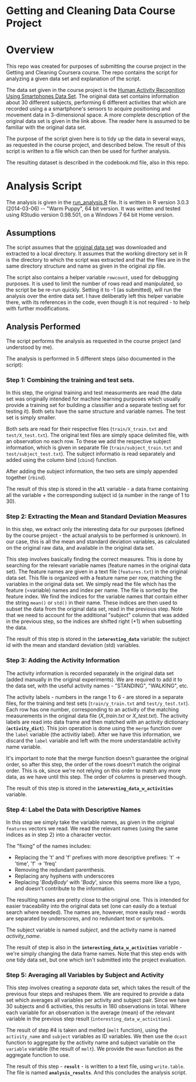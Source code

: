 Getting and Cleaning Data Course Project
=============================

# Overview

This repo was created for purposes of submitting the course project in the Getting and Cleaning Coursera course.
The repo contains the script for analyzing a given data set and explanation of the script.

The data set given in the course project is the [Human Activity Recognition Using Smartphones Data Set](http://archive.ics.uci.edu/ml/datasets/Human+Activity+Recognition+Using+Smartphones).
The original data set contains information about 30 different subjects, performing 6 different activities that which are recorded using a a smartphone's sensors to acquire positioning and movement data in 3-dimensional space.
A more complete description of the original data set is given in the link above. The reader here is assumed to be familiar with the original data set.

The purpose of the script given here is to tidy up the data in several ways, as requested in the course project, and described below.
The result of this script is written to a file which can then be used for further analysis.

The resulting dataset is described in the codebook.md file, also in this repo.

# Analysis Script

The analysis is given in the [run_analysis.R](https://github.com/slior/CourseraExtractingDataProject/blob/master/run_analysis.r) file.
It is written in R version 3.0.3 (2014-03-06) -- "Warm Puppy", 64 bit version.
It was written and tested using RStudio version 0.98.501, on a Windows 7 64 bit Home version.

## Assumptions
The script assumes that the [original data set](https://d396qusza40orc.cloudfront.net/getdata%2Fprojectfiles%2FUCI%20HAR%20Dataset.zip) was downloaded and extracted to a local directory.
It assumes that the working directory set in R is the directory to which the script was extracted and that the files are in the same directory structure and name as given in the original zip file.

The script also contains a helper variable `rowcount`, used for debugging purposes. It is used to limit the number of rows read and manipulated, so the script be be re-run quickly.
Setting it to -1 (as submitted), will run the analysis over the entire data set.
I have deliberatly left this helper variable there, with its references in the code, even though it is not required - to help with further modifications.

## Analysis Performed
The script performs the analysis as requested in the course project (and understood by me).

The analysis is performed in 5 different steps (also documented in the script):
### Step 1: Combining the training and test sets.
In this step, the original training and test measurments are read (the data set was originally intended for machine learning purposes which usually provide a training set for building a classifier and a separate testing set for testing it).
Both sets have the same structure and variable names. The test set is simply smaller.

Both sets are read for their respective files (`train/X_train.txt` and `test/X_test.txt`).
The original text files are simply space delimited file, with an observation no each row.
To these we add the respective subject information, which is given in separate file (`train/subject_train.txt` and `test/subject_test.txt`).
The subject informatio is read separately and added using the column bind (`cbind`) function.

After adding the subject information, the two sets are simply appended together (`rbind`).

The result of this step is stored in the **`all`** variable - a data frame containing all the variable + the corresponding subject id (a number in the range of 1 to 30).

### Step 2: Extracting the Mean and Standard Deviation Measures
In this step, we extract only the interesting data for our purposes (defined by the course project - the actual analysis to be performed is unknown).
In our case, this is all the mean and standard deviation variables, as calculated on the original raw data, and available in the original data set.

This step involves basically finding the correct measures. This is done by searching for the relevant variable names (feature names in the original data set).
The feature names are given in a text file (`features.txt`) in the original data set. This file is organized with a feature name per row, matching the variables in the original data set.
We simply read the file which has the feature (=variable) names and index per name. The file is sorted by the feature index.
We find the indices for the variable names that contain either the string `mean()` or `std()` in their name.
These indices are then used to subset the data from the original data set, read in the previous step.
Note that we need to account for the additional "subject" column that was added in the previous step, so the indices are shifted right (+1) when subsetting the data.

The result of this step is stored in the **`interesting_data`** variable: the subject id with the mean and standard deviation (std) variables.

### Step 3: Adding the Activity Information
The activity information is recorded separately in the original data set (added manually in the original experiments).
We are required to add it to the data set, with the useful activity names - "STANDING", "WALKING", etc.

The activity labels - numbers in the range 1 to 6 - are stored in a separate files, for the training and test sets (`train/y_train.txt` and `test/y_test.txt`). Each row has one number, corresponding to an activity of the matching measurements in the original data file (*X_train.txt* or *X_test.txt*).
The activity labels are read into data frame and then matched with an activity dictionary (**`activity_dict`**).
This join operation is done using the `merge` function over the `label` variable (the activitiy label).
After we have this information, we discard the `label` variable and left with the more understandable activity name variable.

It's important to note that the merge function doesn't guarantee the original order, so after this step, the order of the rows doesn't match the original order.
This is ok, since we're not relying on this order to match any more data, as we have until this step.
The order of columns is preserved though.

The result of this step is stored in the **`interesting_data_w_activities`** variable.

### Step 4:  Label the Data with Descriptive Names
In this step we simply take the variable names, as given in the original `features` vectors we read.
We read the relevant names (using the same indices as in step 2) into a character vector.

The "fixing" of the names includes:
* Replacing the 't' and 'f' prefixes with more descriptive prefixes: 't' -> 'time', 'f' -> 'freq'
* Removing the redundant parenthesis.
* Replacing any hyphens with underscores
* Replacing '*BodyBody*' with '*Body*', since this seems more like a typo, and doesn't contribute to the information.

The resulting names are pretty close to the original one. This is intended for easier traceability into the original data set (one can easily do a textual search where needed).
The names are, however, more easily read - words are separated by underscores, and no redundant text or symbols.

The subject variable is named *subject*, and the activity name is named *activity_name*.

The result of step is also in the **`interesting_data_w_activities`** variable - we're simply changing the data frame names.
Note that this step ends with one tidy data set, but one which isn't submitted into the project evaluation.

### Step 5: Averaging all Variables by Subject and Activity
This step involves creating a *separate* data set, which takes the result of the previous four steps and reshapes them.
We are required to provide a data set which averages all variables per activity and subject pair.
Since we have 30 subjects and 6 activities, this results in 180 observations in total. Where each variable for an observation is the average (mean) of the relevant variable in the previous step result (`interesting_data_w_activities`).

The result of step #4 is taken and melted (`melt` function), using the `activity_name` and `subject` variables as ID variables.
We then use the `dcast` function to aggregate by the activity name and subject variable on the `variable` variable (the result of `melt`). We provide the `mean` function as the aggregate function to use.

The result of this step - **`result`** - is written to a text file, using `write.table`.
The file is named **`analysis_results`**.
And this concludes the analysis script.
